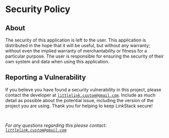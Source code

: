 # Security Policy

## About

The security of this application is left to the user. This application is distributed in the hope that it will be useful, but without any warranty; without even the implied warranty of merchantability or fitness for a particular purpose. The user is responsible for ensuring the security of their own system and data when using this application.


## Reporting a Vulnerability

If you believe you have found a security vulnerability in this project, please contact the developer at [`littlelink.custom@gmail.com`](mailto:littlelink.custom@gmail.com). Include as much detail as possible about the potential issue, including the version of the project you are using. Thank you for helping to keep LinkStack secure!

<br>

*For any questions regarding this please contact: [`littlelink.custom@gmail.com`](mailto:littlelink.custom@gmail.com)*

